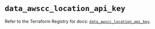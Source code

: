 # `data_awscc_location_api_key`

Refer to the Terraform Registry for docs: [`data_awscc_location_api_key`](https://registry.terraform.io/providers/hashicorp/awscc/0.70.0/docs/data-sources/location_api_key).
